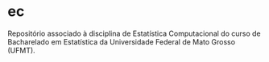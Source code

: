 # ec
Repositório associado à disciplina de Estatística Computacional do curso de Bacharelado em Estatística da Universidade Federal de Mato Grosso (UFMT).
